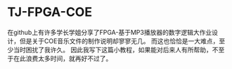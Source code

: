 # TJ-FPGA-COE
在github上有许多学长学姐分享了FPGA-基于MP3播放器的数字逻辑大作业设计，但是关于COE音乐文件的制作说明却寥寥无几。
而这也恰恰是一大难点，至少当时困扰了我许久。
因此我写下这篇小教程，如果能对后来人有所帮助，不至于在此浪费太多时间，就再好不过了。
